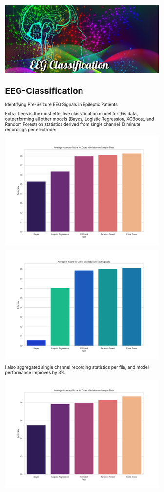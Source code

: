 ![Header](https://github.com/CeliaSagas/EEG-Classification/blob/079217439009b1b819e28221496e2287f7911dd7/img/EEG%20Class.jpg)




# EEG-Classification
Identifying Pre-Seizure EEG Signals in Epileptic Patients

Extra Trees is the most effective classification model for this data, outperforming all other models (Bayes, Logistic Regression, XGBoost, and Random Forest) on statistics derived from single channel 10 minute recordings per electrode:


![Accuracy Score per Electrode](https://github.com/CeliaSagas/EEG-Classification/blob/74ee58bf889ff060d0e053e69163246f713d3998/img/Accuracy_score_cv.png)



![F Score per Recording](https://github.com/CeliaSagas/EEG-Classification/blob/691c4e93ac2909a53e1485a442bf4eb784d7ac05/img/F_score_cv.png)

I also aggregated single channel recording statistics per file, and model performance improves by 3%


![Accuracy Score Aggregate](https://github.com/CeliaSagas/EEG-Classification/blob/74ee58bf889ff060d0e053e69163246f713d3998/img/Accuracy_score_cv_long.png)
